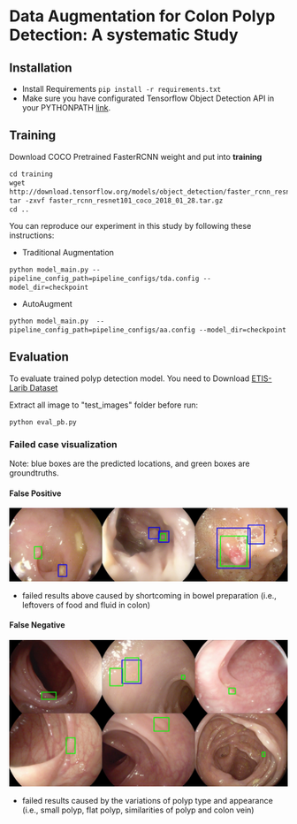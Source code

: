 # Data Augmentation for Colon Polyp Detection: A systematic Study

## Installation

- Install Requirements
`
pip install -r requirements.txt
`
- Make sure you have configurated Tensorflow Object Detection API in your PYTHONPATH [link](https://github.com/tensorflow/models/tree/master/research/object_detection).


## Training
Download COCO Pretrained FasterRCNN weight and put into **training**
```
cd training
wget http://download.tensorflow.org/models/object_detection/faster_rcnn_resnet101_coco_2018_01_28.tar.gz
tar -zxvf faster_rcnn_resnet101_coco_2018_01_28.tar.gz
cd ..
```

You can reproduce our experiment in this study by following these instructions:
- Traditional Augmentation
```
python model_main.py --pipeline_config_path=pipeline_configs/tda.config --model_dir=checkpoint
```
- AutoAugment
```
python model_main.py  --pipeline_config_path=pipeline_configs/aa.config --model_dir=checkpoint
```

## Evaluation
To evaluate trained polyp detection model.
You need to Download [ETIS-Larib Dataset](https://polyp.grand-challenge.org/Databases/)

Extract all image to "test_images" folder before run:
```
python eval_pb.py

```

### Failed case visualization

Note: blue boxes are the predicted locations, and green boxes are groundtruths.

#### False Positive

![False Positive failcase](figures/_fp_figure.jpg "False Positive failcase")

- failed results above caused by shortcoming in bowel preparation (i.e., leftovers of food and fluid in colon)

#### False Negative

![False Negative failcase](figures/_fn_figure.jpg "False Positive failcase")

- failed results caused by the variations of polyp type and appearance (i.e., small polyp, flat polyp, similarities of polyp and colon vein)
